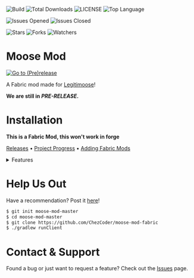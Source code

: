 ![Build](https://img.shields.io/github/workflow/status/ChezCoder/moose-mod-fabric/gradle_build)
![Total Downloads](https://img.shields.io/github/downloads/chezcoder/moose-mod-fabric/total)
![LICENSE](https://img.shields.io/github/license/ChezCoder/moose-mod-fabric)
![Top Language](https://img.shields.io/github/languages/top/ChezCoder/moose-mod-fabric)

![Issues Opened](https://img.shields.io/github/issues-raw/ChezCoder/moose-mod-fabric)
![Issues Closed](https://img.shields.io/github/issues-closed-raw/ChezCoder/moose-mod-fabric)

![Stars](https://img.shields.io/github/stars/ChezCoder/moose-mod-fabric?label=Stars&style=social)
![Forks](https://img.shields.io/github/forks/ChezCoder/moose-mod-fabric?style=social)
![Watchers](https://img.shields.io/github/watchers/ChezCoder/moose-mod-fabric?style=social)

# Moose Mod
<a href="https://github.com/ChezCoder/moose-mod-fabric/releases">
  <img src="https://img.shields.io/github/v/release/ChezCoder/moose-mod-fabric?color=gray&include_prereleases&label=%20Version%3A%20&style=flat-square" alt="Go to (Pre)release">
</a>

A Fabric mod made for [Legitimoose](https://www.youtube.com/c/Legitimoose)!

**We are still in *PRE-RELEASE*.**

# Installation
**This is a Fabric Mod, this won't work in forge**

[Releases](https://github.com/ChezCoder/moose-mod-fabric/releases) • [Project Progress](https://github.com/ChezCoder/moose-mod-fabric/projects) • [Adding Fabric Mods](https://fabricmc.net/wiki/tutorial:adding_mods)

<details>

<summary>Features</summary>

<details>
    <summary>Mobs</summary>
    <li>Moose</li>
    <li>Bear (to be decided)</li>
</details>
<br>
<details>
    <summary>Blocks</summary>
    <li>Moose Ore</li>
    <li>Moose Block</li>
    <li>Moose Wood</li>
    <li>Moose Logs</li>
    <li>Moose Planks</li>
    <li>Moose Slabs</li>
    <li>Moose Stairs</li>
    <li>Moose Doors</li>
    <li>Moose Trapdoors</li>
    <li>Moose Fences</li>
    <li>Moose Grass</li>
    <li>Moose Dirt</li>
    <li>Moose Stone</li>
    <li>Magical Moose Liquid</li>
    <li>Magical Moose Lava</li>
</details>
<details>
    <summary>Tools</summary>
    <li>Moose Pickaxe</li>
    <li>Moose Axe</li>
    <li>Moose Shovel</li>
    <li>Moose Sword</li>
    <li>Moose Hoe</li>
</details>
<details>
    <summary>Armor</summary>
    <li>Moose Head</li>
    <li>Moose Shirt</li>
    <li>Moose Pants</li>
    <li>Moose Feet</li>
</details>
<details>
    <summary>Food</summary>
    <li>Moose'd Apple</li>
    <li>Enchanted Moose'd Apple</li>
    <li>Moose Seeds</li>
    <li>Moose Bread</li>
</details>
<details>
    <summary>Potions</summary>
    <li>Floppy Moose Potion</li>
    <li>Stiff Moose Potion</li>
</details>
<details>
    <summary>Enchantments</summary>
    <li>Grass Walker</li>
    <li>Antlers</li>
</details>
<details>
    <summary>Biomes</summary>
    <li>Moose Biome (to be named)</li>
</details>

</details>

# Help Us Out
Have a recommendation? Post it [here](https://github.com/ChezCoder/moose-mod-fabric/issues/new/choose)!
```bash
$ git init moose-mod-master
$ cd moose-mod-master
$ git clone https://github.com/ChezCoder/moose-mod-fabric
$ ./gradlew runClient
```

# Contact & Support
Found a bug or just want to request a feature? Check out the [Issues](https://github.com/ChezCoder/moose-mod-fabric/issues) page.
